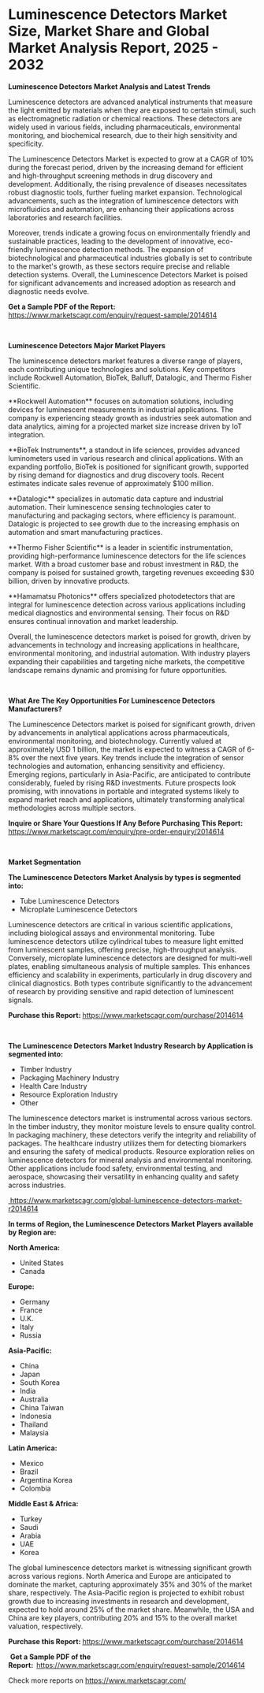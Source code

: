 <p><h1>Luminescence Detectors Market Size, Market Share and Global Market Analysis Report, 2025 - 2032</h1></p><p><strong>Luminescence Detectors Market Analysis and Latest Trends</strong></p>
<p><p>Luminescence detectors are advanced analytical instruments that measure the light emitted by materials when they are exposed to certain stimuli, such as electromagnetic radiation or chemical reactions. These detectors are widely used in various fields, including pharmaceuticals, environmental monitoring, and biochemical research, due to their high sensitivity and specificity.</p><p>The Luminescence Detectors Market is expected to grow at a CAGR of 10% during the forecast period, driven by the increasing demand for efficient and high-throughput screening methods in drug discovery and development. Additionally, the rising prevalence of diseases necessitates robust diagnostic tools, further fueling market expansion. Technological advancements, such as the integration of luminescence detectors with microfluidics and automation, are enhancing their applications across laboratories and research facilities.</p><p>Moreover, trends indicate a growing focus on environmentally friendly and sustainable practices, leading to the development of innovative, eco-friendly luminescence detection methods. The expansion of biotechnological and pharmaceutical industries globally is set to contribute to the market's growth, as these sectors require precise and reliable detection systems. Overall, the Luminescence Detectors Market is poised for significant advancements and increased adoption as research and diagnostic needs evolve.</p></p>
<p><strong>Get a Sample PDF of the Report:&nbsp;</strong> <a href="https://www.marketscagr.com/enquiry/request-sample/2014614?utm_campaign=2014&utm_medium=2&utm_source=Github&utm_content=ia&utm_term=17012025&utm_id=luminescence-detectors">https://www.marketscagr.com/enquiry/request-sample/2014614</a></p>
<p>&nbsp;</p>
<p><strong>Luminescence Detectors Major Market Players</strong></p>
<p><p>The luminescence detectors market features a diverse range of players, each contributing unique technologies and solutions. Key competitors include Rockwell Automation, BioTek, Balluff, Datalogic, and Thermo Fisher Scientific.</p><p>**Rockwell Automation** focuses on automation solutions, including devices for luminescent measurements in industrial applications. The company is experiencing steady growth as industries seek automation and data analytics, aiming for a projected market size increase driven by IoT integration.</p><p>**BioTek Instruments**, a standout in life sciences, provides advanced luminometers used in various research and clinical applications. With an expanding portfolio, BioTek is positioned for significant growth, supported by rising demand for diagnostics and drug discovery tools. Recent estimates indicate sales revenue of approximately $100 million.</p><p>**Datalogic** specializes in automatic data capture and industrial automation. Their luminescence sensing technologies cater to manufacturing and packaging sectors, where efficiency is paramount. Datalogic is projected to see growth due to the increasing emphasis on automation and smart manufacturing practices.</p><p>**Thermo Fisher Scientific** is a leader in scientific instrumentation, providing high-performance luminescence detectors for the life sciences market. With a broad customer base and robust investment in R&D, the company is poised for sustained growth, targeting revenues exceeding $30 billion, driven by innovative products.</p><p>**Hamamatsu Photonics** offers specialized photodetectors that are integral for luminescence detection across various applications including medical diagnostics and environmental sensing. Their focus on R&D ensures continual innovation and market leadership.</p><p>Overall, the luminescence detectors market is poised for growth, driven by advancements in technology and increasing applications in healthcare, environmental monitoring, and industrial automation. With industry players expanding their capabilities and targeting niche markets, the competitive landscape remains dynamic and promising for future opportunities.</p></p>
<p>&nbsp;</p>
<p><strong>What Are The Key Opportunities For Luminescence Detectors Manufacturers?</strong></p>
<p><p>The Luminescence Detectors market is poised for significant growth, driven by advancements in analytical applications across pharmaceuticals, environmental monitoring, and biotechnology. Currently valued at approximately USD 1 billion, the market is expected to witness a CAGR of 6-8% over the next five years. Key trends include the integration of sensor technologies and automation, enhancing sensitivity and efficiency. Emerging regions, particularly in Asia-Pacific, are anticipated to contribute considerably, fueled by rising R&D investments. Future prospects look promising, with innovations in portable and integrated systems likely to expand market reach and applications, ultimately transforming analytical methodologies across multiple sectors.</p></p>
<p><strong>Inquire or Share Your Questions If Any Before Purchasing This Report:</strong> <a href="https://www.marketscagr.com/enquiry/pre-order-enquiry/2014614?utm_campaign=2014&utm_medium=2&utm_source=Github&utm_content=ia&utm_term=17012025&utm_id=luminescence-detectors">https://www.marketscagr.com/enquiry/pre-order-enquiry/2014614</a></p>
<p>&nbsp;</p>
<p><strong>Market Segmentation</strong></p>
<p><strong>The Luminescence Detectors Market Analysis by types is segmented into:</strong></p>
<p><ul><li>Tube Luminescence Detectors</li><li>Microplate Luminescence Detectors</li></ul></p>
<p><p>Luminescence detectors are critical in various scientific applications, including biological assays and environmental monitoring. Tube luminescence detectors utilize cylindrical tubes to measure light emitted from luminescent samples, offering precise, high-throughput analysis. Conversely, microplate luminescence detectors are designed for multi-well plates, enabling simultaneous analysis of multiple samples. This enhances efficiency and scalability in experiments, particularly in drug discovery and clinical diagnostics. Both types contribute significantly to the advancement of research by providing sensitive and rapid detection of luminescent signals.</p></p>
<p><strong>Purchase this Report:&nbsp;</strong><a href="https://www.marketscagr.com/purchase/2014614?utm_campaign=2014&utm_medium=2&utm_source=Github&utm_content=ia&utm_term=17012025&utm_id=luminescence-detectors">https://www.marketscagr.com/purchase/2014614</a></p>
<p>&nbsp;</p>
<p><strong>The Luminescence Detectors Market Industry Research by Application is segmented into:</strong></p>
<p><ul><li>Timber Industry</li><li>Packaging Machinery Industry</li><li>Health Care Industry</li><li>Resource Exploration Industry</li><li>Other</li></ul></p>
<p><p>The luminescence detectors market is instrumental across various sectors. In the timber industry, they monitor moisture levels to ensure quality control. In packaging machinery, these detectors verify the integrity and reliability of packages. The healthcare industry utilizes them for detecting biomarkers and ensuring the safety of medical products. Resource exploration relies on luminescence detectors for mineral analysis and environmental monitoring. Other applications include food safety, environmental testing, and aerospace, showcasing their versatility in enhancing quality and safety across industries.</p></p>
<p><a href="https://www.marketscagr.com/global-luminescence-detectors-market-r2014614?utm_campaign=2014&utm_medium=2&utm_source=Github&utm_content=ia&utm_term=17012025&utm_id=luminescence-detectors">&nbsp;https://www.marketscagr.com/global-luminescence-detectors-market-r2014614</a></p>
<p><strong>In terms of Region, the Luminescence Detectors Market Players available by Region are:</strong></p>
<p>
    <p> <strong> North America: </strong>
        <ul>
            <li>United States</li>
            <li>Canada</li>
        </ul>
        </p> 
    <p> <strong> Europe: </strong>
        <ul>
            <li>Germany</li>
            <li>France</li>
            <li>U.K.</li>
            <li>Italy</li>
            <li>Russia</li>
        </ul>
        </p> 
    <p> <strong> Asia-Pacific: </strong>
        <ul>
            <li>China</li>
            <li>Japan</li>
            <li>South Korea</li>
            <li>India</li>
            <li>Australia</li>
            <li>China Taiwan</li>
            <li>Indonesia</li>
            <li>Thailand</li>
            <li>Malaysia</li>
        </ul>
        </p> 
    <p> <strong> Latin America: </strong>
        <ul>
            <li>Mexico</li>
            <li>Brazil</li>
            <li>Argentina Korea</li>
            <li>Colombia</li>
        </ul>
        </p> 
    <p> <strong> Middle East & Africa: </strong>
        <ul>
            <li>Turkey</li>
            <li>Saudi</li>
            <li>Arabia</li>
            <li>UAE</li>
            <li>Korea</li>
        </ul>
    </p>
    </p>
<p><p>The global luminescence detectors market is witnessing significant growth across various regions. North America and Europe are anticipated to dominate the market, capturing approximately 35% and 30% of the market share, respectively. The Asia-Pacific region is projected to exhibit robust growth due to increasing investments in research and development, expected to hold around 25% of the market share. Meanwhile, the USA and China are key players, contributing 20% and 15% to the overall market valuation, respectively.</p></p>
<p><strong>Purchase this Report: </strong><a href="https://www.marketscagr.com/purchase/2014614?utm_campaign=2014&utm_medium=2&utm_source=Github&utm_content=ia&utm_term=17012025&utm_id=luminescence-detectors">https://www.marketscagr.com/purchase/2014614</a></p>
<p>&nbsp;<strong>Get a Sample PDF of the Report:&nbsp;&nbsp;</strong><a href="https://www.marketscagr.com/enquiry/request-sample/2014614?utm_campaign=2014&utm_medium=2&utm_source=Github&utm_content=ia&utm_term=17012025&utm_id=luminescence-detectors">https://www.marketscagr.com/enquiry/request-sample/2014614</a></p>
<p><strong></strong></p>
<p>Check more reports on <a href="https://www.marketscagr.com/?utm_campaign=2014&utm_medium=2&utm_source=Github&utm_content=ia&utm_term=17012025&utm_id=luminescence-detectors">https://www.marketscagr.com/</a></p>